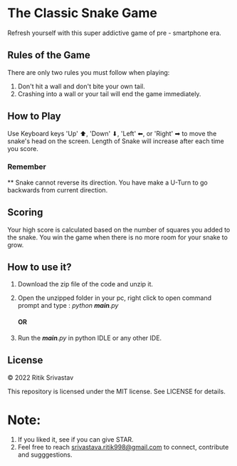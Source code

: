 # The Classic Snake Game

Refresh yourself with this super addictive game of pre - smartphone era.

## Rules of the Game

There are only two rules you must follow when playing: 

1. Don't hit a wall and don't bite your own tail. 
2. Crashing into a wall or your tail will end the game immediately. 


## How to Play

Use Keyboard keys 'Up' ⬆,  'Down' ⬇, 'Left' ⬅, or 'Right' ➡ to move the snake's head on the screen. Length of Snake will increase after each time you score.

### Remember 

  ** Snake cannot reverse its direction. You have make a U-Turn to go backwards from current direction.

## Scoring

Your high score is calculated based on the number of squares you added to the snake. You win the game when there is no more room for your snake to grow.

## How to use it?
1. Download the zip file of the code and unzip it.

2. Open the unzipped folder in your pc, right click to open command prompt and type : *python __main__.py*
      
      #### OR
      
3. Run the *__main__.py* in python IDLE or any other IDE.

## License

© 2022 Ritik Srivastav

This repository is licensed under the MIT license. See LICENSE for details. 

# Note:
1. If you liked it, see if you can give STAR.
2. Feel free to reach <srivastava.ritik998@gmail.com> to connect, contribute and sugggestions.
